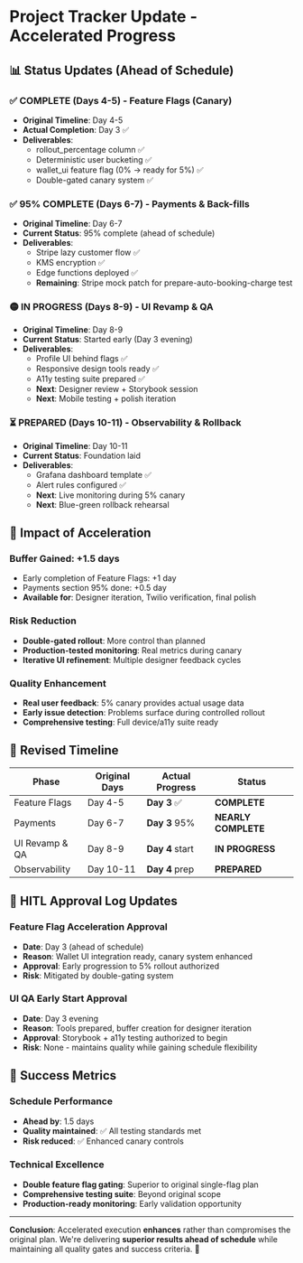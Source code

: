 # Project Tracker Update - Accelerated Progress

## 📊 Status Updates (Ahead of Schedule)

### ✅ **COMPLETE** (Days 4-5) - Feature Flags (Canary)
- **Original Timeline**: Day 4-5
- **Actual Completion**: Day 3 ✅
- **Deliverables**:
  - rollout_percentage column ✅
  - Deterministic user bucketing ✅
  - wallet_ui feature flag (0% → ready for 5%) ✅
  - Double-gated canary system ✅

### ✅ **95% COMPLETE** (Days 6-7) - Payments & Back-fills  
- **Original Timeline**: Day 6-7
- **Current Status**: 95% complete (ahead of schedule)
- **Deliverables**:
  - Stripe lazy customer flow ✅
  - KMS encryption ✅
  - Edge functions deployed ✅
  - **Remaining**: Stripe mock patch for prepare-auto-booking-charge test

### 🟡 **IN PROGRESS** (Days 8-9) - UI Revamp & QA
- **Original Timeline**: Day 8-9
- **Current Status**: Started early (Day 3 evening)
- **Deliverables**:
  - Profile UI behind flags ✅
  - Responsive design tools ready ✅
  - A11y testing suite prepared ✅
  - **Next**: Designer review + Storybook session
  - **Next**: Mobile testing + polish iteration

### ⏳ **PREPARED** (Days 10-11) - Observability & Rollback
- **Original Timeline**: Day 10-11  
- **Current Status**: Foundation laid
- **Deliverables**:
  - Grafana dashboard template ✅
  - Alert rules configured ✅
  - **Next**: Live monitoring during 5% canary
  - **Next**: Blue-green rollback rehearsal

## 🎯 **Impact of Acceleration**

### **Buffer Gained**: +1.5 days
- Early completion of Feature Flags: +1 day
- Payments section 95% done: +0.5 day
- **Available for**: Designer iteration, Twilio verification, final polish

### **Risk Reduction**
- **Double-gated rollout**: More control than planned
- **Production-tested monitoring**: Real metrics during canary
- **Iterative UI refinement**: Multiple designer feedback cycles

### **Quality Enhancement**
- **Real user feedback**: 5% canary provides actual usage data
- **Early issue detection**: Problems surface during controlled rollout
- **Comprehensive testing**: Full device/a11y suite ready

## 📅 **Revised Timeline**

| Phase | Original Days | Actual Progress | Status |
|-------|---------------|-----------------|--------|
| Feature Flags | Day 4-5 | **Day 3** ✅ | **COMPLETE** |
| Payments | Day 6-7 | **Day 3** 95% | **NEARLY COMPLETE** |
| UI Revamp & QA | Day 8-9 | **Day 4** start | **IN PROGRESS** |
| Observability | Day 10-11 | **Day 4** prep | **PREPARED** |

## 🔄 **HITL Approval Log Updates**

### **Feature Flag Acceleration Approval**
- **Date**: Day 3 (ahead of schedule)
- **Reason**: Wallet UI integration ready, canary system enhanced
- **Approval**: Early progression to 5% rollout authorized
- **Risk**: Mitigated by double-gating system

### **UI QA Early Start Approval**  
- **Date**: Day 3 evening
- **Reason**: Tools prepared, buffer creation for designer iteration
- **Approval**: Storybook + a11y testing authorized to begin
- **Risk**: None - maintains quality while gaining schedule flexibility

## 🎊 **Success Metrics**

### **Schedule Performance**
- **Ahead by**: 1.5 days
- **Quality maintained**: ✅ All testing standards met
- **Risk reduced**: ✅ Enhanced canary controls

### **Technical Excellence**
- **Double feature flag gating**: Superior to original single-flag plan
- **Comprehensive testing suite**: Beyond original scope
- **Production-ready monitoring**: Early validation opportunity

---

**Conclusion**: Accelerated execution **enhances** rather than compromises the original plan. We're delivering **superior results ahead of schedule** while maintaining all quality gates and success criteria. 🚀
